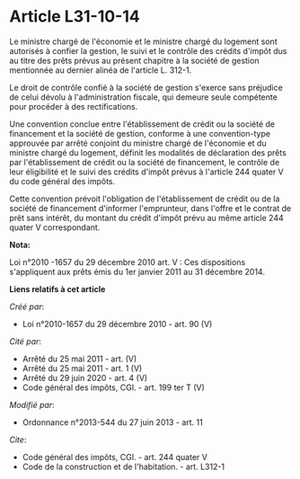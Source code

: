 # Article L31-10-14

Le ministre chargé de l'économie et le ministre chargé du logement sont autorisés à confier la gestion, le suivi et le
contrôle des crédits d'impôt dus au titre des prêts prévus au présent chapitre à la société de gestion mentionnée au dernier
alinéa de l'article L. 312-1. 

Le droit de contrôle confié à la société de gestion s'exerce sans préjudice de celui dévolu à l'administration fiscale, qui
demeure seule compétente pour procéder à des rectifications. 

Une convention conclue entre l'établissement de crédit ou la société de financement et la société de gestion, conforme à une
convention-type approuvée par arrêté conjoint du ministre chargé de l'économie et du ministre chargé du logement, définit les
modalités de déclaration des prêts par l'établissement de crédit ou la société de financement, le contrôle de leur
éligibilité et le suivi des crédits d'impôt prévus à l'article 244 quater V du code général des impôts. 

Cette convention prévoit l'obligation de l'établissement de crédit ou de la société de financement d'informer l'emprunteur,
dans l'offre et le contrat de prêt sans intérêt, du montant du crédit d'impôt prévu au même article 244 quater V
correspondant.

**Nota:**

Loi n°2010 -1657 du 29 décembre 2010 art. V : Ces dispositions s'appliquent aux prêts émis du 1er janvier 2011 au 31 décembre
2014.

**Liens relatifs à cet article**

_Créé par_:

  - Loi n°2010-1657 du 29 décembre 2010 - art. 90 (V)

_Cité par_:

  - Arrêté du 25 mai 2011 - art. (V)
  - Arrêté du 25 mai 2011 - art. 1 (V)
  - Arrêté du 29 juin 2020 - art. 4 (V)
  - Code général des impôts, CGI. - art. 199 ter T (V)

_Modifié par_:

  - Ordonnance n°2013-544 du 27 juin 2013 - art. 11

_Cite_:

  - Code général des impôts, CGI. - art. 244 quater V
  - Code de la construction et de l'habitation. - art. L312-1
